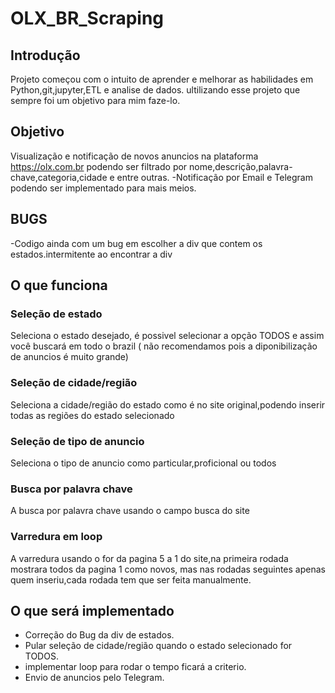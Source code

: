# OLX_BR_Scraping
## Introdução
Projeto começou com o intuito de aprender  e melhorar as habilidades em  Python,git,jupyter,ETL e analise de dados. ultilizando esse projeto que sempre foi um objetivo para mim faze-lo.

## Objetivo
Visualização e notificação de novos anuncios na plataforma https://olx.com.br  podendo ser filtrado por nome,descrição,palavra-chave,categoria,cidade e entre outras. 
-Notificação por Email e Telegram  podendo ser implementado para mais meios.

## **BUGS**
-Codigo ainda com um bug em escolher a div que contem os estados.intermitente ao encontrar a div

## O que funciona
### Seleção de estado
Seleciona o estado desejado, é possivel selecionar a opção TODOS e assim você buscará em todo o brazil ( não recomendamos pois a diponibilização de anuncios é muito grande)

### Seleção de cidade/região 
Seleciona a cidade/região do estado como é no site original,podendo inserir todas as regiões do estado selecionado 

### Seleção de tipo de anuncio 
Seleciona o tipo de anuncio como particular,proficional ou todos

### Busca por palavra chave
A busca por palavra chave usando o campo busca do site

### Varredura em loop 
A varredura usando o for da pagina 5 a 1 do site,na primeira rodada mostrara todos da pagina 1 como novos, mas nas rodadas seguintes apenas quem inseriu,cada rodada tem que ser feita manualmente.

## O que será implementado
- Correção do Bug da div de estados.
- Pular seleção de cidade/região quando o estado selecionado for TODOS.
- implementar loop para rodar  o tempo ficará a criterio.
- Envio de anuncios pelo Telegram. 
